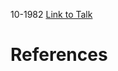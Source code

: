

10-1982
[Link to Talk](https://www.churchofjesuschrist.org/study/general-conference/1982/10/saturday-morning-session?lang=eng)



# References
